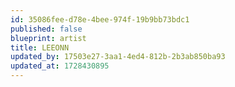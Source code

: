 ```yaml
---
id: 35086fee-d78e-4bee-974f-19b9bb73bdc1
published: false
blueprint: artist
title: LEEONN
updated_by: 17503e27-3aa1-4ed4-812b-2b3ab850ba93
updated_at: 1728430895
---
```

